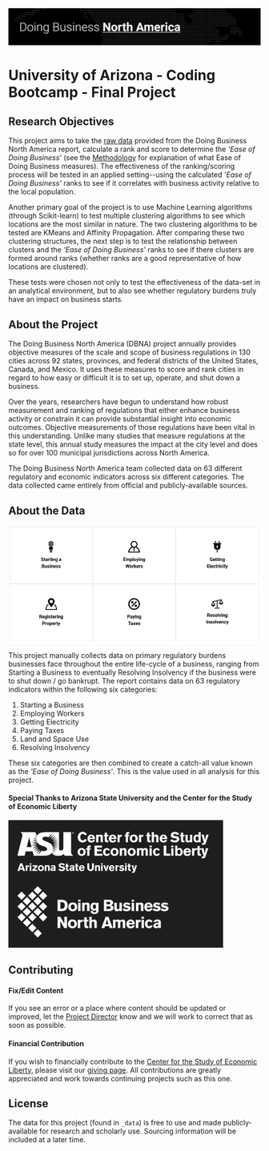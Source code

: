 <img src="https://raw.githubusercontent.com/PaulBernert/DBNA/master/images/dbnaHeading.PNG"/>

# University of Arizona - Coding Bootcamp - Final Project

## Research Objectives
This project aims to take the [raw data](https://github.com/PaulBernert/DBNA/blob/master/_data/2020-report/data_with_msas.csv) provided from the Doing Business North America report, calculate a rank and score to determine the _'Ease of Doing Business'_ (see the [Methodology](https://github.com/PaulBernert/DBNA/wiki/Ease-of-Doing-Business-Methodology) for explanation of what Ease of Doing Business measures). The effectiveness of the ranking/scoring process will be tested in an applied setting--using the calculated _'Ease of Doing Business'_ ranks to see if it correlates with business activity relative to the local population. 

Another primary goal of the project is to use Machine Learning algorithms (through Scikit-learn) to test multiple clustering algorithms to see which locations are the most similar in nature. The two clustering algorithms to be tested are KMeans and Affinity Propagation. After comparing these two clustering structures, the next step is to test the relationship between clusters and the _'Ease of Doing Business'_ ranks to see if there clusters are formed around ranks (whether ranks are a good representative of how locations are clustered).

These tests were chosen not only to test the effectiveness of the data-set in an analytical environment, but to also see whether regulatory burdens truly have an impact on business starts.

## About the Project

The Doing Business North America (DBNA) project annually provides objective measures of the scale and scope of business regulations in 130 cities across 92 states, provinces, and federal districts of the United States, Canada, and Mexico. It uses these measures to score and rank cities in regard to how easy or difficult it is to set up, operate, and shut down a business. 

Over the years, researchers have begun to understand how robust measurement and ranking of regulations that either enhance business activity or constrain it can provide substantial insight into economic outcomes. Objective measurements of those regulations have been vital in this understanding. Unlike many studies that measure regulations at the state level, this annual study measures the impact at the city level and does so for over 100 municipal jurisdictions across North America.

The Doing Business North America team collected data on 63 different regulatory and economic indicators across six different categories. The data collected came entirely from official and publicly-available sources.

## About the Data
<img src="https://raw.githubusercontent.com/PaulBernert/DBNA/master/images/categories.PNG"/>

This project manually collects data on primary regulatory burdens businesses face throughout the entire life-cycle of a business, ranging from Starting a Business to eventually Resolving Insolvency if the business were to shut down / go bankrupt. The report contains data on 63 regulatory indicators within the following six categories:
1. Starting a Business
2. Employing Workers
3. Getting Electricity
4. Paying Taxes
5. Land and Space Use
6. Resolving Insolvency

These six categories are then combined to create a catch-all value known as the _'Ease of Doing Business'_. This is the value used in all analysis for this project.

#### Special Thanks to Arizona State University and the Center for the Study of Economic Liberty
<img src="https://raw.githubusercontent.com/PaulBernert/DBNA/master/images/brands.PNG"/>

## Contributing

#### Fix/Edit Content

If you see an error or a place where content should be updated or improved, let the [Project Director](https://isearch.asu.edu/profile/2653923) know and we will work to correct that as soon as possible.

#### Financial Contribution

If you wish to financially contribute to the [Center for the Study of Economic Liberty](https://csel.asu.edu/), please visit our [giving page](https://csel.asu.edu/about/giving). All contributions are greatly appreciated and work towards continuing projects such as this one.

## License

The data for this project (found in `_data`) is free to use and made publicly-available for research and scholarly use. Sourcing information will be included at a later time.
